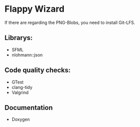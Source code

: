 # Flappy Wizard

If there are regarding the PNG-Blobs, you need to install Git-LFS.

## Librarys:
 * SFML
 * nlohmann::json
 
## Code quality checks:
 * GTest
 * clang-tidy
 * Valgrind
 
## Documentation
 * Doxygen